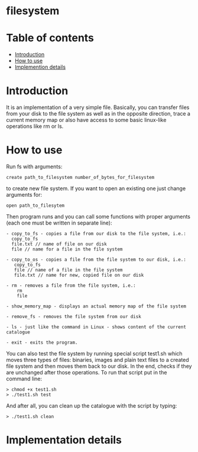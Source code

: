 # filesystem

# Table of contents

* [Introduction](https://github.com/culring/filesystem/blob/master/README.md#introduction)
* [How to use](https://github.com/culring/filesystem/blob/master/README.md#howtouse)
* [Implemention details](https://github.com/culring/filesystem/blob/master/README.md#implementationdetails)

# Introduction

It is an implementation of a very simple file. Basically, you can transfer files from your disk to the file system as well as in the opposite direction, trace a current memory map or also have access to some basic linux-like operations like rm or ls.

# How to use

Run fs with arguments:
	
	create path_to_filesystem number_of_bytes_for_filesystem
	
to create new file system. If you want to open an existing one just change arguments for:

	open path_to_filesytem 
	
Then program runs and you can call some functions with proper arguments (each one must be written in separate line):

	- copy_to_fs - copies a file from our disk to the file system, i.e.:
	  copy_to_fs 
	  file.txt // name of file on our disk
	  file // name for a file in the file system

	- copy_to_os - copies a file from the file system to our disk, i.e.:
	   copy_to_fs
	   file // name of a file in the file system
	   file.txt // name for new, copied file on our disk

	- rm - removes a file from the file system, i.e.:
		rm
		file

	- show_memory_map - displays an actual memory map of the file system

	- remove_fs - removes the file system from our disk

	- ls - just like the command in Linux - shows content of the current catalogue

	- exit - exits the program.
  
You can also test the file system by running special script test1.sh which moves three types of files: binaries, images and plain text files to a created file system and then moves them back to our disk. In the end, checks if they are unchanged after those operations. To run that script put in the command line:

	> chmod +x test1.sh
	> ./test1.sh test
	
And after all, you can clean up the catalogue with the script by typing:

	> ./test1.sh clean

# Implementation details
